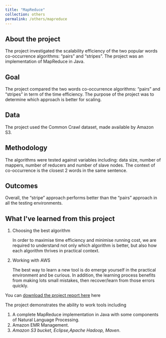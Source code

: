 ```yaml
---
title: "MapReduce"
collection: others
permalink: /others/mapreduce
---
```

## About the project
  The project investigated the scalability efficiency of the two popular words co-occurrence algorithms: “pairs” and “stripes”. The project was an implementation of MapReduce in Java.

## Goal
  The project compared the two words co-occurrence algorithms: “pairs” and “stripes” in term of the time efficiency. The purpose of the project was to determine which approach is better for scaling.

## Data
  The project used the Common Crawl dataset, made available by Amazon S3.

## Methodology
  The algorithms were tested against variables including: data size, number of mappers, number of reducers and number of slave nodes.
  The context of co-occurrence is the closest 2 words in the same sentence.
## Outcomes
  Overall, the “stripe” approach performs better than the “pairs” approach in all the testing environments.
## What I've learned from this project
  1. Choosing the best algorithm

      In order to maximise time efficiency and minimise running cost, we are required to understand not only which algorithm is better, but also how each algorithm thrives in practical context.
  2. Working with AWS

      The best way to learn a new tool is do emerge yourself in the practical environment and be curious. In addition, the learning process benefits from making lots small mistakes, then recover/learn from those errors quickly.

You can [download the project report here](https://minhphan88.github.io/assets/mapreducereport.pdf) here


The project demonstrates the ability to work tools including
  1. A complete MapReduce implementation in Java with some components of Natural Language Processing.
  2. Amazon EMR Management.
  3. *Amazon S3 bucket, Eclipse,Apache Hadoop, Maven*.

